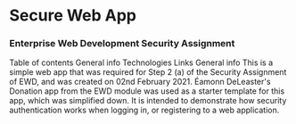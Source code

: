 # Secure Web App
### Enterprise Web Development Security Assignment

Table of contents
General info
Technologies
Links
General info
This is a simple web app that was required for Step 2 (a) of the Security Assignment of EWD, and was created on 02nd February 2021.
Éamonn DeLeaster's Donation app from the EWD module was used as a starter template for this app, which was simplified down.
It is intended to demonstrate how security authentication works when logging in, or registering to a web application.
